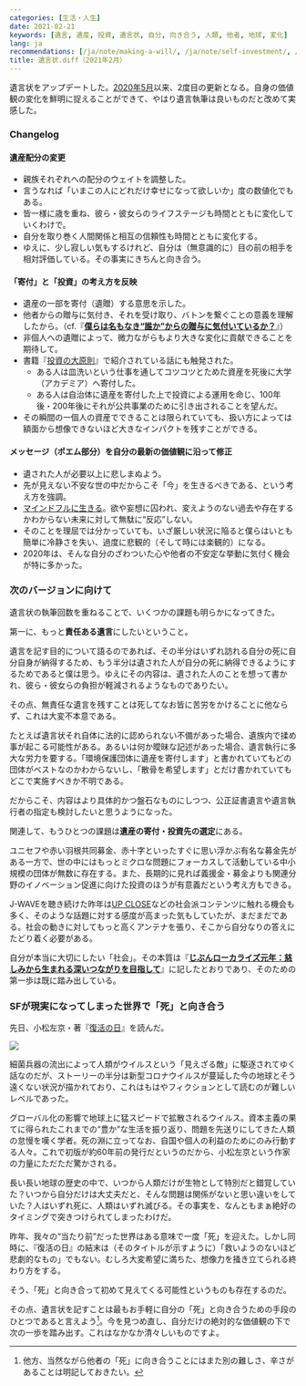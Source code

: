 ```yaml
---
categories: [生活・人生]
date: 2021-02-21
keywords: [遺言, 遺産, 投資, 遺言状, 自分, 向き合う, 人類, 他者, 地球, 変化]
lang: ja
recommendations: [/ja/note/making-a-will/, /ja/note/self-investment/, /ja/note/2021/]
title: 遺言状.diff（2021年2月）
---
```


遺言状をアップデートした。[2020年5月](/ja/note/making-a-will)以来、2度目の更新となる。自身の価値観の変化を鮮明に捉えることができて、やはり遺言執筆は良いものだと改めて実感した。

### Changelog

#### 遺産配分の変更

- 親族それぞれへの配分のウェイトを調整した。
- 言うなれば「いまこの人にどれだけ幸せになって欲しいか」度の数値化でもある。
- 皆一様に歳を重ね、彼ら・彼女らのライフステージも時間とともに変化していくわけで。
- 自分を取り巻く人間関係と相互の信頼性も時間とともに変化する。
- ゆえに、少し寂しい気もするけれど、自分は（無意識的に）目の前の相手を相対評価している。その事実にきちんと向き合う。

#### 「寄付」と「投資」の考え方を反映

- 遺産の一部を寄付（遺贈）する意思を示した。
- 他者からの贈与に気付き、それを受け取り、バトンを繋ぐことの意義を理解したから。（cf.『**[僕らは名もなき“誰か”からの贈与に気付いているか？](/ja/note/the-gifts-in-the-world/)**』）
- 非個人への遺贈によって、微力ながらもより大きな変化に貢献できることを期待して。
- 書籍『[投資の大原則](https://amzn.to/3qGW9Jc)』で紹介されている話にも触発された。
  - ある人は皿洗いという仕事を通してコツコツとためた資産を死後に大学（アカデミア）へ寄付した。
  - ある人は自治体に遺産を寄付した上で投資による運用を命じ、100年後・200年後にそれが公共事業のために引き出されることを望んだ。
- その瞬間の一個人の資産でできることは限られていても、扱い方によっては額面から想像できないほど大きなインパクトを残すことができる。

#### メッセージ（ポエム部分）を自分の最新の価値観に沿って修正

- 遺された人が必要以上に悲しまぬよう。
- 先が見えない不安な世の中だからこそ「今」を生きるべきである、という考え方を強調。
- [マインドフルに生きる](/ja/note/be-mindful/)。欲や妄想に囚われ、変えようのない過去や存在するかわからない未来に対して無駄に“反応”しない。
- そのことを理屈では分かっていても、いざ厳しい状況に陥ると僕らはいとも簡単に冷静さを失い、過度に悲観的（そして時には楽観的）になる。
- 2020年は、そんな自分のざわついた心や他者の不安定な挙動に気付く機会が特に多かった。

### 次のバージョンに向けて

遺言状の執筆回数を重ねることで、いくつかの課題も明らかになってきた。

第一に、もっと**責任ある遺言**にしたいということ。

遺言を記す目的について語るのであれば、その半分はいずれ訪れる自分の死に自分自身が納得するため、もう半分は遺された人が自分の死に納得できるようにするためであると僕は思う。ゆえにその内容は、遺された人のことを想って書かれ、彼ら・彼女らの負担が軽減されるようなものでありたい。

その点、無責任な遺言を残すことは死してなお皆に苦労をかけることに他ならず、これは大変不本意である。

たとえば遺言状それ自体に法的に認められない不備があった場合、遺族内で揉め事が起こる可能性がある。あるいは何か曖昧な記述があった場合、遺言執行に多大な労力を要する。「環境保護団体に遺産を寄付します」と書かれていてもどの団体がベストなのかわからないし、「散骨を希望します」とだけ書かれていてもどこで実施すべきか不明である。

だからこそ、内容はより具体的かつ盤石なものにしつつ、公正証書遺言や遺言執行者の指定も検討したいと思うようになった。

関連して、もうひとつの課題は**遺産の寄付・投資先の選定**にある。

ユニセフや赤い羽根共同募金、赤十字といったすぐに思い浮かぶ有名な募金先がある一方で、世の中にはもっとミクロな問題にフォーカスして活動している中小規模の団体が無数に存在する。また、長期的に見れば義援金・募金よりも関連分野のイノベーション促進に向けた投資のほうが有意義だという考え方もできる。

J-WAVEを聴き続けた昨年は[UP CLOSE](https://spinear.com/shows/up-close-jam-the-world/)などの社会派コンテンツに触れる機会も多く、そのような話題に対する感度が高まった気もしていたが、まだまだである。社会の動きに対してもっと高くアンテナを張り、そこから自分なりの答えにたどり着く必要がある。

自分が本当に大切にしたい「社会」。その本質は『**[じぶんローカライズ元年：慈しみから生まれる深いつながりを目指して](/ja/note/2021/)**』に記したとおりであり、そのための第一歩は既に踏み出している。

### SFが現実になってしまった世界で「死」と向き合う

先日、小松左京・著『[復活の日](https://amzn.to/2ZCSJeE)』を読んだ。

<a href="https://www.amazon.co.jp/dp/B07GJKX5ZD?_encoding=UTF8&btkr=1&linkCode=li2&tag=takuti-22&linkId=a023e87ac4265a53a835e0d1349e4cb0&language=ja_JP&ref_=as_li_ss_il" target="_blank"><img border="0" src="//ws-fe.amazon-adsystem.com/widgets/q?_encoding=UTF8&ASIN=B07GJKX5ZD&Format=_SL160_&ID=AsinImage&MarketPlace=JP&ServiceVersion=20070822&WS=1&tag=takuti-22&language=ja_JP" ></a><img src="https://ir-jp.amazon-adsystem.com/e/ir?t=takuti-22&language=ja_JP&l=li2&o=9&a=B07GJKX5ZD" width="1" height="1" border="0" alt="" style="border:none !important; margin:0px !important;" />

細菌兵器の流出によって人類がウイルスという「見えざる敵」に駆逐されてゆく話なのだが、ストーリーの半分は新型コロナウイルスが蔓延した今の地球とそう遠くない状況が描かれており、これはもはやフィクションとして読むのが難しいレベルであった。

グローバル化の影響で地球上に猛スピードで拡散されるウイルス。資本主義の果てに得られたこれまでの“豊か”な生活を振り返り、問題を先送りにしてきた人類の怠慢を嘆く学者。死の淵に立ってなお、自国や個人の利益のためにのみ行動する人々。これで初版が約60年前の発行だというのだから、小松左京という作家の力量にただただ驚かされる。

長い長い地球の歴史の中で、いつから人類だけが生物として特別だと錯覚していた？いつから自分だけは大丈夫だと、そんな問題は関係がないと思い違いをしていた？人はいずれ死に、人類はいずれ滅びる。その事実を、なんともまぁ絶好のタイミングで突きつけられてしまったわけだ。

昨年、我々の“当たり前”だった世界はある意味で一度「死」を迎えた。しかし同時に、『復活の日』の結末は（そのタイトルが示すように）「救いようのないほど悲劇的なもの」でもない。むしろ大変希望に満ちた、想像力を掻き立てられる終わり方をする。

そう、「死」と向き合って初めて見えてくる可能性というものも存在するのだ。

その点、遺言状を記すことは最もお手軽に自分の「死」と向き合うための手段のひとつであると言えよう[^1]。今を見つめ直し、自分だけの絶対的な価値観の下で次の一歩を踏み出す。これはなかなか清々しいものですよ。

[^1]: 他方、当然ながら他者の「死」に向き合うことにはまた別の難しさ、辛さがあることは明記しておきたい。